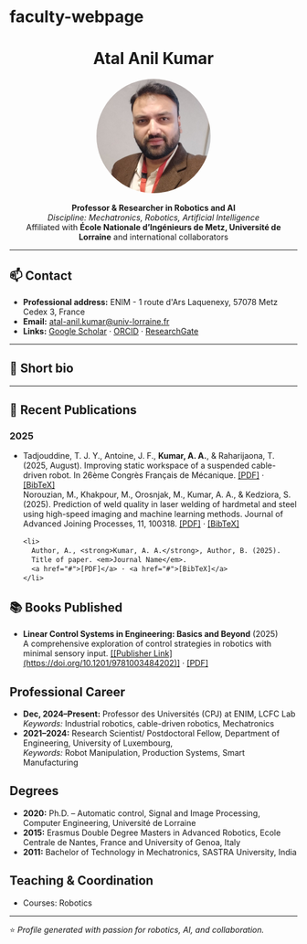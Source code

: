 # faculty-webpage
<!-- Profile Header -->
<h1 align="center">Atal Anil Kumar</h1>
<p align="center">
  <img src="Pic_1.jpg" alt="Atal Anil Kumar" width="200" style="border-radius: 50%;">
</p>
<p align="center">
  <b>Professor & Researcher in Robotics and AI</b><br>
  <i>Discipline: Mechatronics, Robotics, Artificial Intelligence</i><br>
  Affiliated with <b>École Nationale d’Ingénieurs de Metz, Université de Lorraine</b> and international collaborators
</p>

---

## 📫 Contact
- **Professional address:** ENIM - 1 route d'Ars Laquenexy, 57078 Metz Cedex 3, France
- **Email:** [atal-anil.kumar@univ-lorraine.fr](mailto:atal-anil.kumar@univ-lorraine.fr)  
- **Links:** [Google Scholar](https://scholar.google.com/citations?user=cNWj4s4AAAAJ&hl=en) · [ORCID](https://orcid.org/0000-0001-5957-1930) · [ResearchGate](https://www.researchgate.net/profile/Atal-Anil-Kumar?ev=hdr_xprf)

---

## 🧠 Short bio

---

<section id="publications">
  <h2>📝 Recent Publications</h2>
  <h3>2025</h3>
  <ul>
    <li>
      Tadjouddine, T. J. Y., Antoine, J. F., <strong>Kumar, A. A.</strong>, & Raharijaona, T. (2025, August). 
      Improving static workspace of a suspended cable-driven robot. 
      In 26ème Congrès Français de Mécanique. 
      <a href="#">[PDF]</a> · <a href="#">[BibTeX]</a>
    </li>

</li>
    Norouzian, M., Khakpour, M., Orosnjak, M., Kumar, A. A.</strong>, & Kedziora, S. (2025). Prediction of weld quality in laser welding of hardmetal and steel using high-speed imaging and machine learning methods. Journal of Advanced Joining Processes, 11, 100318. <a href="#">[PDF]</a> · <a href="#">[BibTeX]</a>
  
</li>
    
    <li>
      Author, A., <strong>Kumar, A. A.</strong>, Author, B. (2025). 
      Title of paper. <em>Journal Name</em>. 
      <a href="#">[PDF]</a> · <a href="#">[BibTeX]</a>
    </li>
  </ul>
</section>


<section id="books">
  <h2>📚 Books Published</h2>
  <ul>
    <li>
      <strong>Linear Control Systems in Engineering: Basics and Beyond</strong> (2025)<br>
      A comprehensive exploration of control strategies in robotics with minimal sensory input.  
      <a href="#">[[Publisher Link](https://doi.org/10.1201/9781003484202)]</a> · <a href="#">[PDF]</a>
    </li>
  </ul>
</section>

<section id="career">
  <h2>Professional Career</h2>
  <ul>
    <li><strong>Dec, 2024–Present:</strong> Professor des Universités (CPJ) at ENIM, LCFC Lab<br>
      <em>Keywords:</em> Industrial robotics, cable-driven robotics, Mechatronics
    </li>
    <li><strong>2021–2024:</strong> Research Scientist/ Postdoctoral Fellow, Department of Engineering, University of Luxembourg,<br>
      <em>Keywords:</em> Robot Manipulation, Production Systems, Smart Manufacturing 
    </li>
  </ul>

  <h2>Degrees</h2>
  <ul>
    <li><strong>2020:</strong> Ph.D. – Automatic control, Signal and Image Processing, Computer Engineering, Université de Lorraine</li>
    <li><strong>2015:</strong> Erasmus Double Degree Masters in Advanced Robotics, Ecole Centrale de Nantes, France and University of Genoa, Italy  </li>
    <li><strong>2011:</strong> Bachelor of Technology in Mechatronics, SASTRA University, India </li>
  </ul>

  <h2>Teaching & Coordination</h2>
  <ul>
    <li>Courses: Robotics </li>
  </ul>
</section>

---

⭐️ _Profile generated with passion for robotics, AI, and collaboration._
